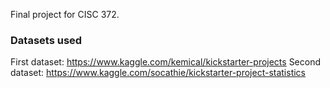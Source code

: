 Final project for CISC 372.

### Datasets used

First dataset: https://www.kaggle.com/kemical/kickstarter-projects
Second dataset: https://www.kaggle.com/socathie/kickstarter-project-statistics
